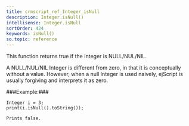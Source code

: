 ```yaml
---
title: crmscript_ref_Integer_isNull
description: Integer.isNull()
intellisense: Integer.isNull
sortOrder: 424
keywords: isNull()
so.topic: reference
---
```



This function returns true if the Integer is NULL/NUL/NIL.


A NULL/NUL/NIL Integer is different from zero, in that it is conceptually without a value. However, when a null Integer is used naively, ejScript is usually forgiving and interprets it as zero.




###Example:###
    
    Integer i = 3;
    print(i.isNull().toString());
    
    Prints false.


